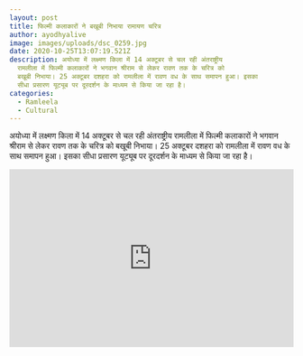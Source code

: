```yaml
---
layout: post
title: फिल्मी कलाकारों ने बखूबी निभाया रामायण चरित्र
author: ayodhyalive
image: images/uploads/dsc_0259.jpg
date: 2020-10-25T13:07:19.521Z
description: अयोध्या में लक्ष्मण किला में 14 अक्टूबर से चल रही अंतराष्ट्रीय
  रामलीला में फिल्मी कलाकारों ने भगवान श्रीराम से लेकर रावण तक के चरित्र को
  बखूबी निभाया। 25 अक्टूबर दशहरा को रामलीला में रावण वध के साथ समापन हुआ। इसका
  सीधा प्रसारण यूट्यूब पर दूरदर्शन के माध्यम से किया जा रहा है।
categories:
  - Ramleela
  - Cultural
---
```

अयोध्या में लक्ष्मण किला में 14 अक्टूबर से चल रही अंतराष्ट्रीय रामलीला में फिल्मी कलाकारों ने भगवान श्रीराम से लेकर रावण तक के चरित्र को बखूबी निभाया। 25 अक्टूबर दशहरा को रामलीला में रावण वध के साथ समापन हुआ। इसका सीधा प्रसारण यूट्यूब पर दूरदर्शन के माध्यम से किया जा रहा है। 

<p><iframe style="width:100%;" height="315" src="https://www.youtube.com/embed/PRmc6iQF6CY?rel=0&amp;showinfo=0" frameborder="0" allowfullscreen></iframe></p>